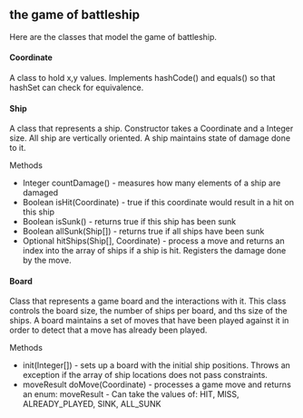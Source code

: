 ## the game of battleship

Here are the classes that model the game of battleship.

#### Coordinate

A class to hold x,y values.  Implements hashCode() and equals() so that hashSet can check for equivalence.
  
#### Ship

A class that represents a ship.  Constructor takes a Coordinate and a Integer size.  All ship are vertically oriented.  A ship maintains state of damage done to it.  
  
Methods

* Integer countDamage() - measures how many elements of a ship are damaged
* Boolean isHit(Coordinate) - true if this coordinate would result in a hit on this ship
* Boolean isSunk() - returns true if this ship has been sunk
* Boolean allSunk(Ship[]) - returns true if all ships have been sunk
* Optional<Integer> hitShips(Ship[], Coordinate) - process a move and returns an index into the array of ships if a ship is hit.  Registers the damage done by the move.
    
#### Board

Class that represents a game board and the interactions with it. This class controls the board size, the number of ships per board, and ths size of the ships. A board maintains a set of moves that have been played against it in order to detect that a move has already been played.

Methods

* init(Integer[]) - sets up a board with the initial ship positions.  Throws an exception if the array of ship locations does not pass constraints. 
* moveResult doMove(Coordinate) - processes a game move and returns an enum: moveResult - Can take the values of: HIT, MISS, ALREADY_PLAYED, SINK, ALL_SUNK


